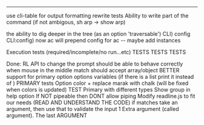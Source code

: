 --------------
use cli-table for output formatting
rewrite tests
Ability to write part of the command (if not ambigous, sh arp -> show arp)

the ability to dig deeper in the tree (as an option 'traversable')
    CLI) config
    CLI:config) now ac will prepend config for ac
        -- maybe add instances
        
Execution tests (required/incomplete/no run...etc)
TESTS TESTS TESTS





Done:
RL API to change the prompt
should be able to behave correctly when mouse in the middle
match should accept array/object
BETTER support for primary option options variables (if there is a list print it instead of <value>)
PRIMARY tests
Option color + replace marak with chalk (will be fixed when colors is updated)
TEST Primary with different types
Show group in help option
If NOT pipeable then DONT allow piping
Modify readline.js to fit our needs (READ AND UNDERSTAND THE CODE)
if matches take an argument, then use that to validate the input
1 Extra argument (called argument). The last ARGUMENT
